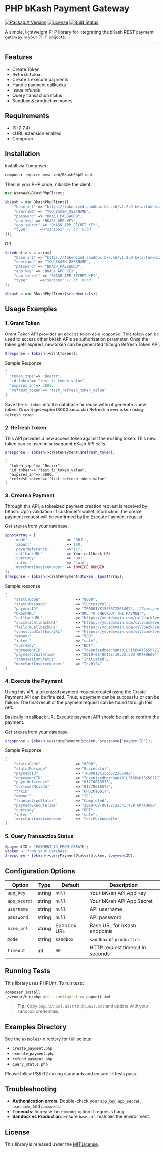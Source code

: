 # PHP bKash Payment Gateway

[![Packagist Version](https://img.shields.io/packagist/v/your-vendor/your-package.svg)](https://packagist.org/packages/your-vendor/your-package) [![License](https://img.shields.io/packagist/l/your-vendor/your-package.svg)](LICENSE) [![Build Status](https://img.shields.io/travis/your-vendor/your-package.svg)](https://travis-ci.org/your-vendor/your-package)

A simple, lightweight PHP library for integrating the bKash REST payment gateway in your PHP projects.

---

## Features
* Create Token
* Refresh Token
* Create & execute payments
* Handle payment callbacks
* Issue refunds
* Query transaction status
* Sandbox & production modes

## Requirements

* PHP 7.4+
* cURL extension enabled
* Composer

## Installation

Install via Composer:

```bash
composer require wmsn-web/BkashPhpClient
```

Then in your PHP code, initialize the client:

```php
use WsmnWeb\BkashPhpClient;

$bkash = new BkashPhpClient([
    "base_url" => "https://tokenized.sandbox.bka.sh/v1.2.0-beta/tokenized",
    "username" => "YOU_BKASH_USERNAME",
    "password" => "BKASH_PASSWORD",
    "app_key" => "BKASH_APP_KEY",
    "app_secret" => "BKASH_APP_SECRET_KEY",
    "type"      =>"sandbox" // or 'prod'
]);
```
OR

```php
$credentials = array(
    "base_url" => "https://tokenized.sandbox.bka.sh/v1.2.0-beta/tokenized",
    "username" => "YOU_BKASH_USERNAME",
    "password" => "BKASH_PASSWORD",
    "app_key" => "BKASH_APP_KEY",
    "app_secret" => "BKASH_APP_SECRET_KEY",
    "type"      =>"sandbox" // or 'prod'
);

$bkash = new BkashPhpClient($credentials);
```

## Usage Examples

### 1. Grant Token

Grant Token API provides an access token as a response. This token can be used to access other bKash APIs as authorization parameter. Once the token gets expired, new token can be generated through Refresh Token API.

```php
$response = $bkash->GrantToken();
```
Sample Response

```php
[
  "token_type"=> "Bearer",
  "id_token"=> "test_id_token_value",
  "expires_in"=> 3600,
  "refresh_token"=> "test_refresh_token_value"
]
```
Save the `id_token` into the database for reuse without generate a new token. Once it get expire (3600 seconds) Refresh a new token using `refresh_token`.

### 2. Refresh Token

This API provides a new access token against the existing token. This new token can be used in subsequent bKash API calls.

```php
$response = $bkash->createPayment($refresh_token);
```
```
[
  "token_type"=> "Bearer",
  "id_token"=> "test_id_token_value",
  "expires_in"=> 3600,
  "refresh_token"=> "test_refresh_token_value"
]

```


### 3. Create a Payment

Through this API, a tokenized payment creation request is received by bKash. Upon validation of customer's wallet information, the create payment request will be confirmed by the Execute Payment request.

Get `$token` from your database.

```php
$postArray = [
    'mode'                  => '0011',
    'amount'                => 100,
    'payerReference'        =>"11",
    'callbackURL'           => Your callback URL
    'currency'              => 'BDT',
    'intent'                => 'sale',
    'merchantInvoiceNumber' => INVOICE NUMBER
];
$response = $bkash->createPayment($token, $postArray);
```
Sample response

```PHP
[
    "statusCode"                => "0000", 
    "statusMessage"             => "Successful", 
    "paymentID"                 => "TR0001VK1565072365492", //Timespan 24 hours
    "bkashURL"                  =>"URL TO CHECKOUT THE PAYMENT",
    "callbackURL"               => "https://yourdomain.com/callback?version=v1.2.0-beta&product=tokenized-checkout",
    "successCallbackURL"        => "https://yourdomain.com/callback?version=v1.2.0-beta&product=tokenized-checkout&paymentID=TR0011dQPHnuY1720518383420&status=success&signature=cm8HBfl65A",
    "failureCallbackURL"        => "https://yourdomain.com/callback?version=v1.2.0-beta&product=tokenized-checkout&paymentID=TR0011dQPHnuY1720518383420&status=failure&signature=cm8HBfl65A",
    "cancelledCallbackURL"      => "https://yourdomain.com/callback?version=v1.2.0-beta&product=tokenized-checkout&paymentID=TR0011dQPHnuY1720518383420&status=cancel&signature=cm8HBfl65A",
    "amount"                    => "500", 
    "intent"                    => "sale", 
    "currency"                  => "BDT", 
    "agreementID"               => "TokenizedMerchant01L3IKB6H1565072174986", 
    "paymentCreateTime"         => "2019-08-06T12:19:25:593 GMT+0600", 
    "transactionStatus"         => "Initiated", 
    "merchantInvoiceNumber"     => "Inv0124" 
]
```

### 4. Execute the Payment

Using this API, a tokenized payment request created using the Create Payment API can be finalized. Thus, a payment can be successful or can be failure. The final result of the payment request can be found through this API.

Basically in callback URL Execute payment API should be call to confirm the payment.

Get `$token` from your database.

```php
$response = $bkash->executePayment($token, $response['paymentID']);
```
Sample Response

```php
[ 
    "statusCode"                => "0000", 
    "statusMessage"             => "Successful", 
    "paymentID"                 => "TR0001VK1565072365492", 
    "agreementID"               => "TokenizedMerchant01L3IKB6H1565072174986", 
    "payerReference"            => "01770618575", 
    "customerMsisdn"            => "01770618575", 
    "trxID"                     => "6H6201QDIY", 
    "amount"                    => "12", 
    "transactionStatus"         => "Completed", 
    "paymentExecuteTime"        => "2019-08-06T12:22:41:428 GMT+0600", 
    "currency"                  => "BDT", 
    "intent"                    => "sale", 
    "merchantInvoiceNumber"     => "TestForOnmobile" 
]
```

### 5. Query Transaction Status

```php
$paymentID = 'PAYMENT_ID_FROM_CREATE';
$token = 'from your database'.
$response = $bkash->queryPaymentStatus($token, $paymentID);
```



## Configuration Options

| Option       | Type   | Default     | Description                     |
| ------------ | ------ | ----------- | ------------------------------- |
| `app_key`    | string | `null`      | Your bKash API App Key          |
| `app_secret` | string | `null`      | Your bKash API App Secret       |
| `username`   | string | `null`      | API username                    |
| `password`   | string | `null`      | API password                    |
| `base_url`   | string | Sandbox URL | Base URL for bKash endpoints    |
| `mode`       | string | `sandbox`   | `sandbox` or `production`       |
| `timeout`    | int    | `30`        | HTTP request timeout in seconds |

## Running Tests

This library uses PHPUnit. To run tests:

```bash
composer install
./vendor/bin/phpunit --configuration phpunit.xml
```

> **Tip:** Copy `phpunit.xml.dist` to `phpunit.xml` and update with your sandbox credentials.

## Examples Directory

See the `examples/` directory for full scripts:

* `create_payment.php`
* `execute_payment.php`
* `refund_payment.php`
* `query_status.php`



Please follow PSR-12 coding standards and ensure all tests pass.

## Troubleshooting

* **Authentication errors**: Double-check your `app_key`, `app_secret`, `username`, and `password`.
* **Timeouts**: Increase the `timeout` option if requests hang.
* **Sandbox vs Production**: Ensure `base_url` matches the environment.

## License

This library is released under the [MIT License](LICENSE).

